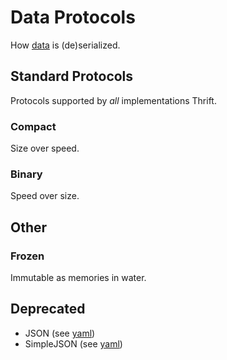 # Data Protocols

How [data](../definition/data) is (de)serialized.

## Standard Protocols

Protocols supported by *all* implementations Thrift.

### Compact

Size over speed.

### Binary

Speed over size.

## Other

### Frozen

Immutable as memories in water.

## Deprecated

- JSON (see [yaml](../experimental/yaml))
- SimpleJSON (see [yaml](../experimental/yaml))
